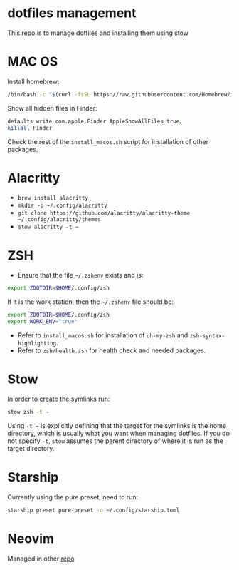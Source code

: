 # dotfiles management

This repo is to manage dotfiles and installing them using stow

# MAC OS

Install homebrew:

```sh
/bin/bash -c "$(curl -fsSL https://raw.githubusercontent.com/Homebrew/install/HEAD/install.sh)"
```

Show all hidden files in Finder:
```sh
defaults write com.apple.Finder AppleShowAllFiles true;
killall Finder
```

Check the rest of the `install_macos.sh` script for installation of other packages.

# Alacritty
- `brew install alacritty`
- `mkdir -p ~/.config/alacritty`
- `git clone https://github.com/alacritty/alacritty-theme ~/.config/alacritty/themes`
- `stow alacritty -t ~`

# ZSH
- Ensure that the file `~/.zshenv` exists and is:
```sh
export ZDOTDIR=$HOME/.config/zsh
```

If it is the work station, then the `~/.zshenv` file should be:
```sh
export ZDOTDIR=$HOME/.config/zsh
export WORK_ENV="true"
```

- Refer to `install_macos.sh` for installation of `oh-my-zsh` and `zsh-syntax-highlighting`.
- Refer to `zsh/health.zsh` for health check and needed packages.


# Stow

In order to create the symlinks run:
```sh
stow zsh -t ~
```
Using `-t ~` is explicitly defining that the target for the symlinks is the home directory, which is usually what you want when managing dotfiles. 
If you do not specify `-t`, `stow` assumes the parent directory of where it is run as the target directory.

# Starship

Currently using the pure preset, need to run:
```sh
starship preset pure-preset -o ~/.config/starship.toml
```

# Neovim

Managed in other [repo](https://github.com/tcpessoa/kickstart.nvim)
